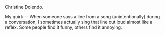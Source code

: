 Christine Dolendo.

My quirk -- When someone says a line from a song (unintentionally) during a conversation, I sometimes actually sing that line out loud almost like a reflex. Some people find it funny, others find it annoying. 